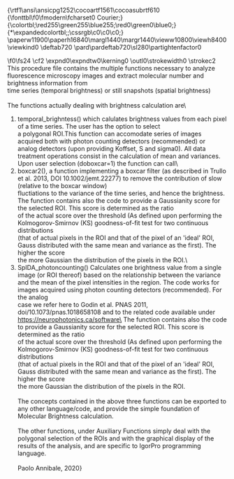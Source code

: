 {\rtf1\ansi\ansicpg1252\cocoartf1561\cocoasubrtf610
{\fonttbl\f0\fmodern\fcharset0 Courier;}
{\colortbl;\red255\green255\blue255;\red0\green0\blue0;}
{\*\expandedcolortbl;;\cssrgb\c0\c0\c0;}
\paperw11900\paperh16840\margl1440\margr1440\vieww10800\viewh8400\viewkind0
\deftab720
\pard\pardeftab720\sl280\partightenfactor0

\f0\fs24 \cf2 \expnd0\expndtw0\kerning0
\outl0\strokewidth0 \strokec2 This procedure file contains the multiple functions necessary to analyze \
fluorescence microscopy images and extract molecular number and brightness information from\
time series (temporal brightness) or still snapshots (spatial brightness)\
\
The functions actually dealing with brightness calculation are\
1. temporal_brighntess() which calulates brightness values from each pixel of a time series. The user has the option to select\
a polygonal ROI.This function can accomodate series of images acquired both with photon counting detectors (recommended) or\
analog detectors (upon providing Koffset, S and sigma0). All data treatment operations consist in the calculation of mean and variances.\
Upon user selection (doboxcar=1) the function can call\
2. boxcar2(), a function implementing a boxcar filter (as described in Trullo et al. 2013, DOI 10.1002/jemt.22277) to remove the contribution of slow (relative to the boxcar window) \
fluctiations to the variance of the time series, and hence the brightness. \
The function contains also the code to provide a Gaussianity score for the selected ROI. This score is determined as the ratio\
of the actual score over the threshold (As defined upon performing the Kolmogorov-Smirnov (KS) goodness-of-fit test for two continuous distributions\
(that of actual pixels in the ROI and that of the pixel of an 'ideal' ROI, Gauss distributed with the same mean and variance as the first). The higher the score \
the more Gaussian the distribution of the pixels in the ROI.\
3. SpIDA_photoncounting() Calculates one brightness value from a single image (or ROI thereof) based on the relationship between the variance\
and the mean of the pixel intensities in the region. The code works for images acquired using photon counting detectors (recommended). For the analog\
case we refer here to Godin et al. PNAS 2011, doi/10.1073/pnas.1018658108 and to the related code available under https://neurophotonics.ca/software\
The function contains also the code to provide a Gaussianity score for the selected ROI. This score is determined as the ratio\
of the actual score over the threshold (As defined upon performing the Kolmogorov-Smirnov (KS) goodness-of-fit test for two continuous distributions\
(that of actual pixels in the ROI and that of the pixel of an 'ideal' ROI, Gauss distributed with the same mean and variance as the first). The higher the score \
the more Gaussian the distribution of the pixels in the ROI.\
	\
The concepts contained in the above three functions can be exported to any other language/code, and provide the simple foundation of Molecular Brightness calculation.\
\
The other functions, under Auxiliary Functions simply deal with the polygonal selection of the ROIs and with the graphical display of the results of the analysis, and are specific to IgorPro programming language. \
\
Paolo Annibale, 2020}